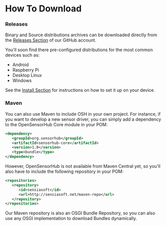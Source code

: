 How To Download
===


### Releases

Binary and Source distributions archives can be downloaded directly from the [Releases Section](https://github.com/opensensorhub/osh-core/releases) of our GitHub account.

You'll soon find there pre-configured distributions for the most common devices such as:

- Android
- Raspberry Pi
- Desktop Linux
- Windows

See the [Install Section](install.md) for instructions on how to set it up on your device.


### Maven

You can also use Maven to include OSH in your own project. 
For instance, if you want to develop a new sensor driver, you can simply add a dependency to the OpenSensorHub Core module in your POM:

```xml
<dependency>
   <groupId>org.sensorhub</groupId>
   <artifactId>sensorhub-core</artifactId>
   <version>1.0</version>
   <type>bundle</type>
</dependency> 
```

However, OpenSensorHub is not available from Maven Central yet, so you'll also have to include the following repository in your POM:

```xml
<repositories>
   <repository>
      <id>sensiasoft</id>
      <url>http://sensiasoft.net/maven-repo</url>
   </repository>
</repositories>   
```

Our Maven repository is also an OSGI Bundle Repository, so you can also use any OSGI implementation to download Bundles dynamically.
